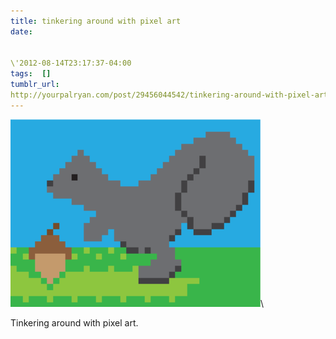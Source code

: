 ```yaml
---
title: tinkering around with pixel art
date:


\'2012-08-14T23:17:37-04:00  
tags:  [] 
tumblr_url:
http://yourpalryan.com/post/29456044542/tinkering-around-with-pixel-art
---
```

![](/assets/images/tumblr/tumblr_m8s15dklia1qz77obo1_400.png)\

Tinkering around with pixel art.
